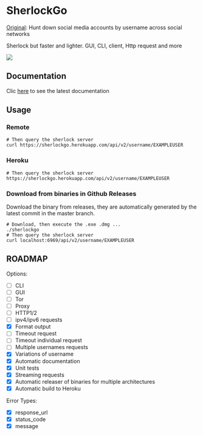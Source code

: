 # SherlockGo

[Original](https://github.com/sherlock-project/sherlock): Hunt down social media accounts by username across social networks

Sherlock but faster and lighter. GUI, CLI, client, Http request and more

![](https://imgur.com/KWminza.png)

## Documentation

Clic [here](https://sherlockgo.herokuapp.com/swagger/index.html) to see the latest documentation

## Usage

### Remote


```shell
# Then query the sherlock server
curl https://sherlockgo.herokuapp.com/api/v2/username/EXAMPLEUSER
```

### Heroku

```shell
# Then query the sherlock server
https://sherlockgo.herokuapp.com/api/v2/username/EXAMPLEUSER
``` 
### Download from binaries in Github Releases

Download the binary from releases, they are automatically generated by the latest commit in the master branch.

```shell
# Download, then execute the .exe .dmg ...
./sherlockgo
# Then query the sherlock server
curl localhost:6969/api/v2/username/EXAMPLEUSER
```
## ROADMAP

Options:

- [ ] CLI
- [ ] GUI
- [ ] Tor
- [ ] Proxy
- [ ] HTTP1/2
- [ ] ipv4/ipv6 requests 
- [x] Format output
- [ ] Timeout request
- [ ] Timeout individual request
- [ ] Multiple usernames requests
- [x] Variations of username
- [x] Automatic documentation
- [x] Unit tests
- [x] Streaming requests
- [x] Automatic releaser of binaries for multiple architectures
- [x] Automatic build to Heroku

Error Types:

- [x] response_url
- [x] status_code
- [x] message
